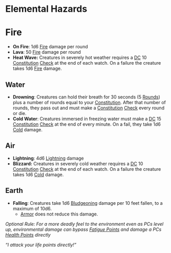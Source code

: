 # Elemental Hazards

# Fire
- **On Fire**: 1d6 [Fire](../Damage%20Types/Fire.md) damage per round
- **Lava**: 50 [Fire](../Damage%20Types/Fire.md) damage per round
- **Heat Wave:** Creatures in severely hot weather requires a [DC](../Game%20Procedures/DC.md) 10 [Constitution](../Player%20Characters/Chosen%20Statistics/Constitution.md) [Check](../Game%20Procedures/Check.md) at the end of each watch. On a failure the creature takes 1d6 [Fire](../Damage%20Types/Fire.md) damage.
## Water
- **Drowning**: Creatures can hold their breath for 30 seconds (5 [Rounds](../Game%20Procedures/Round.md)) plus a number of rounds equal to your [Constitution](../Player%20Characters/Chosen%20Statistics/Constitution.md). After that number of rounds, they pass out and must make a [Constitution](../Player%20Characters/Chosen%20Statistics/Constitution.md) [Check](../Game%20Procedures/Check.md) every round or die. 
- **Cold Water**: Creatures immersed in freezing water must make a [DC](../Game%20Procedures/DC.md) 15 [Constitution](../Player%20Characters/Chosen%20Statistics/Constitution.md) [Check](../Game%20Procedures/Check.md) at the end of every minute. On a fail, they take 1d6 [Cold](../Damage%20Types/Cold.md) damage. 
## Air
- **Lightning**: 4d6 [Lightning](../Damage%20Types/Lightning.md) damage
- **Blizzard:** Creatures in severely cold weather requires a [DC](../Game%20Procedures/DC.md) 10 [Constitution](../Player%20Characters/Chosen%20Statistics/Constitution.md) [Check](../Game%20Procedures/Check.md) at the end of each watch. On a failure the creature takes 1d6 [Cold](../Damage%20Types/Cold.md) damage.
## Earth
- **Falling**: Creatures take 1d6 [Bludgeoning](../Damage%20Types/Bludgeoning.md) damage per 10 feet fallen, to a maximum of 10d6.
	- [Armor](../Items/Basic%20Equipment/Armor.md) does not reduce this damage.

*Optional Rule:*
*For a more deadly feel to the environment even as PCs level up, environmental damage can bypass [Fatigue Points](../Player%20Characters/Derived%20Statistics/Fatigue%20Points.md) and damage a PCs [Health Points](../Player%20Characters/Derived%20Statistics/Health%20Points.md) directly*

*“I attack your life points directly!”*